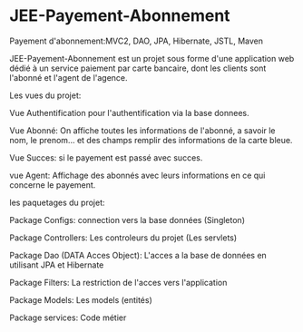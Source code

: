# JEE-Payement-Abonnement
Payement d'abonnement:MVC2, DAO, JPA, Hibernate, JSTL, Maven

JEE-Payement-Abonnement est un projet sous forme d'une application web dédié à un service paiement par carte bancaire, dont les clients sont l'abonné et l'agent de l'agence.

Les vues du projet:

Vue Authentification pour l'authentification via la base donnees.

Vue Abonné: On affiche toutes les informations de l'abonné, a savoir le nom, le prenom... et des champs remplir des informations de la carte bleue.

Vue Succes: si le payement est passé avec succes.

vue Agent: Affichage des abonnés avec leurs informations en ce qui concerne le payement.

les paquetages du projet:

Package Configs: connection vers la base données (Singleton)

Package Controllers: Les controleurs du projet (Les servlets)

Package Dao (DATA Acces Object): L'acces a la base de données en utilisant JPA et Hibernate

Package Filters: La restriction de l'acces vers l'application

Package Models: Les models (entités)

Package services: Code métier


